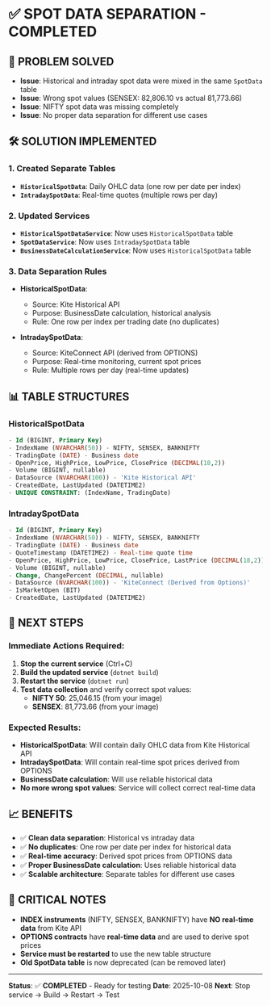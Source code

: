 # ✅ SPOT DATA SEPARATION - COMPLETED

## 🎯 **PROBLEM SOLVED**
- **Issue**: Historical and intraday spot data were mixed in the same `SpotData` table
- **Issue**: Wrong spot values (SENSEX: 82,806.10 vs actual 81,773.66)
- **Issue**: NIFTY spot data was missing completely
- **Issue**: No proper data separation for different use cases

## 🛠️ **SOLUTION IMPLEMENTED**

### **1. Created Separate Tables**
- **`HistoricalSpotData`**: Daily OHLC data (one row per date per index)
- **`IntradaySpotData`**: Real-time quotes (multiple rows per day)

### **2. Updated Services**
- **`HistoricalSpotDataService`**: Now uses `HistoricalSpotData` table
- **`SpotDataService`**: Now uses `IntradaySpotData` table  
- **`BusinessDateCalculationService`**: Now uses `HistoricalSpotData` table

### **3. Data Separation Rules**
- **HistoricalSpotData**: 
  - Source: Kite Historical API
  - Purpose: BusinessDate calculation, historical analysis
  - Rule: One row per index per trading date (no duplicates)
  
- **IntradaySpotData**:
  - Source: KiteConnect API (derived from OPTIONS)
  - Purpose: Real-time monitoring, current spot prices
  - Rule: Multiple rows per day (real-time updates)

## 📊 **TABLE STRUCTURES**

### **HistoricalSpotData**
```sql
- Id (BIGINT, Primary Key)
- IndexName (NVARCHAR(50)) - NIFTY, SENSEX, BANKNIFTY
- TradingDate (DATE) - Business date
- OpenPrice, HighPrice, LowPrice, ClosePrice (DECIMAL(18,2))
- Volume (BIGINT, nullable)
- DataSource (NVARCHAR(100)) - 'Kite Historical API'
- CreatedDate, LastUpdated (DATETIME2)
- UNIQUE CONSTRAINT: (IndexName, TradingDate)
```

### **IntradaySpotData**
```sql
- Id (BIGINT, Primary Key)
- IndexName (NVARCHAR(50)) - NIFTY, SENSEX, BANKNIFTY
- TradingDate (DATE) - Business date
- QuoteTimestamp (DATETIME2) - Real-time quote time
- OpenPrice, HighPrice, LowPrice, ClosePrice, LastPrice (DECIMAL(18,2))
- Volume (BIGINT, nullable)
- Change, ChangePercent (DECIMAL, nullable)
- DataSource (NVARCHAR(100)) - 'KiteConnect (Derived from Options)'
- IsMarketOpen (BIT)
- CreatedDate, LastUpdated (DATETIME2)
```

## 🔧 **NEXT STEPS**

### **Immediate Actions Required:**
1. **Stop the current service** (Ctrl+C)
2. **Build the updated service** (`dotnet build`)
3. **Restart the service** (`dotnet run`)
4. **Test data collection** and verify correct spot values:
   - **NIFTY 50**: 25,046.15 (from your image)
   - **SENSEX**: 81,773.66 (from your image)

### **Expected Results:**
- **HistoricalSpotData**: Will contain daily OHLC data from Kite Historical API
- **IntradaySpotData**: Will contain real-time spot prices derived from OPTIONS
- **BusinessDate calculation**: Will use reliable historical data
- **No more wrong spot values**: Service will collect correct real-time data

## 📈 **BENEFITS**
- ✅ **Clean data separation**: Historical vs intraday data
- ✅ **No duplicates**: One row per date per index for historical data
- ✅ **Real-time accuracy**: Derived spot prices from OPTIONS data
- ✅ **Proper BusinessDate calculation**: Uses reliable historical data
- ✅ **Scalable architecture**: Separate tables for different use cases

## 🚨 **CRITICAL NOTES**
- **INDEX instruments** (NIFTY, SENSEX, BANKNIFTY) have **NO real-time data** from Kite API
- **OPTIONS contracts** have **real-time data** and are used to derive spot prices
- **Service must be restarted** to use the new table structure
- **Old SpotData table** is now deprecated (can be removed later)

---
**Status**: ✅ **COMPLETED** - Ready for testing
**Date**: 2025-10-08
**Next**: Stop service → Build → Restart → Test
